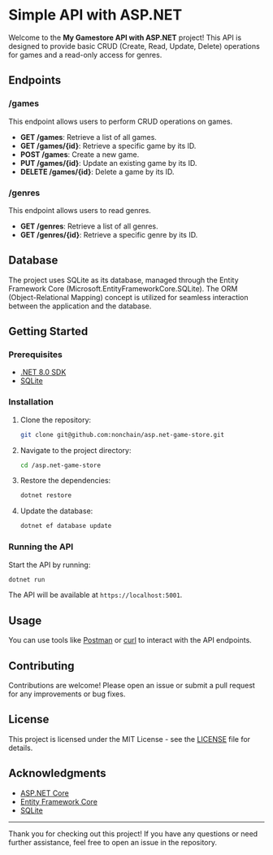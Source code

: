 # Simple API with ASP.NET

Welcome to the **My Gamestore API with ASP.NET** project! This API is designed to provide basic CRUD (Create, Read, Update, Delete) operations for games and a read-only access for genres.

## Endpoints

### /games
This endpoint allows users to perform CRUD operations on games.
- **GET /games**: Retrieve a list of all games.
- **GET /games/{id}**: Retrieve a specific game by its ID.
- **POST /games**: Create a new game.
- **PUT /games/{id}**: Update an existing game by its ID.
- **DELETE /games/{id}**: Delete a game by its ID.

### /genres
This endpoint allows users to read genres.
- **GET /genres**: Retrieve a list of all genres.
- **GET /genres/{id}**: Retrieve a specific genre by its ID.

## Database

The project uses SQLite as its database, managed through the Entity Framework Core (Microsoft.EntityFrameworkCore.SQLite). The ORM (Object-Relational Mapping) concept is utilized for seamless interaction between the application and the database.

## Getting Started

### Prerequisites

- [.NET 8.0 SDK](https://dotnet.microsoft.com/download/dotnet/8.0)
- [SQLite](https://www.sqlite.org/download.html)

### Installation

1. Clone the repository:
   ```sh
   git clone git@github.com:nonchain/asp.net-game-store.git
   ```
2. Navigate to the project directory:
   ```sh
   cd /asp.net-game-store
   ```
3. Restore the dependencies:
   ```sh
   dotnet restore
   ```
4. Update the database:
   ```sh
   dotnet ef database update
   ```

### Running the API

Start the API by running:
```sh
dotnet run
```

The API will be available at `https://localhost:5001`.

## Usage

You can use tools like [Postman](https://www.postman.com/) or [curl](https://curl.se/) to interact with the API endpoints.

## Contributing

Contributions are welcome! Please open an issue or submit a pull request for any improvements or bug fixes.

## License

This project is licensed under the MIT License - see the [LICENSE](LICENSE) file for details.

## Acknowledgments

- [ASP.NET Core](https://docs.microsoft.com/en-us/aspnet/core/?view=aspnetcore-6.0)
- [Entity Framework Core](https://docs.microsoft.com/en-us/ef/core/)
- [SQLite](https://www.sqlite.org/index.html)

---

Thank you for checking out this project! If you have any questions or need further assistance, feel free to open an issue in the repository.
